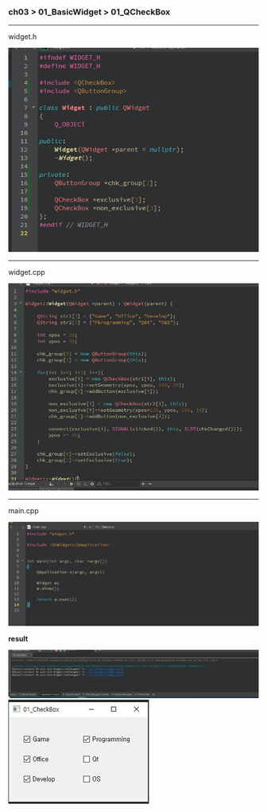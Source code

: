 ### ch03 > 01_BasicWidget > 01_QCheckBox

***

widget.h 

<img src="./widget_h.PNG">

***

widget.cpp

<img src="./widget_cpp.PNG">

***

main.cpp

<img src="./main_cpp.PNG">



**result**

<img src="./console.PNG">

<img src="./GUI.PNG">










